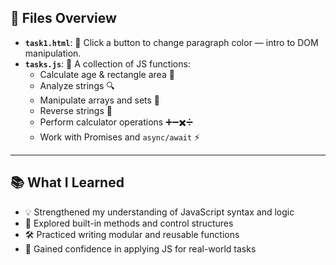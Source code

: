 


## 📁 Files Overview

- **`task1.html`**: 🎨 Click a button to change paragraph color — intro to DOM manipulation.
- **`tasks.js`**: 🔧 A collection of JS functions:
  - Calculate age & rectangle area 📏
  - Analyze strings 🔍
  - Manipulate arrays and sets 🧮
  - Reverse strings 🔄
  - Perform calculator operations ➕➖✖️➗
  - Work with Promises and `async/await` ⚡

---

## 📚 What I Learned

- 💡 Strengthened my understanding of JavaScript syntax and logic
- 🧠 Explored built-in methods and control structures
- 🛠️ Practiced writing modular and reusable functions
- 🚀 Gained confidence in applying JS for real-world tasks

